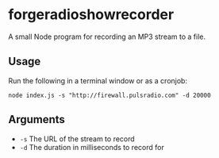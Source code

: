 # forgeradioshowrecorder

A small Node program for recording an MP3 stream to a file.

## Usage

Run the following in a terminal window or as a cronjob:

```node
node index.js -s "http://firewall.pulsradio.com" -d 20000
```

## Arguments

* `-s` The URL of the stream to record
* `-d` The duration in milliseconds to record for
